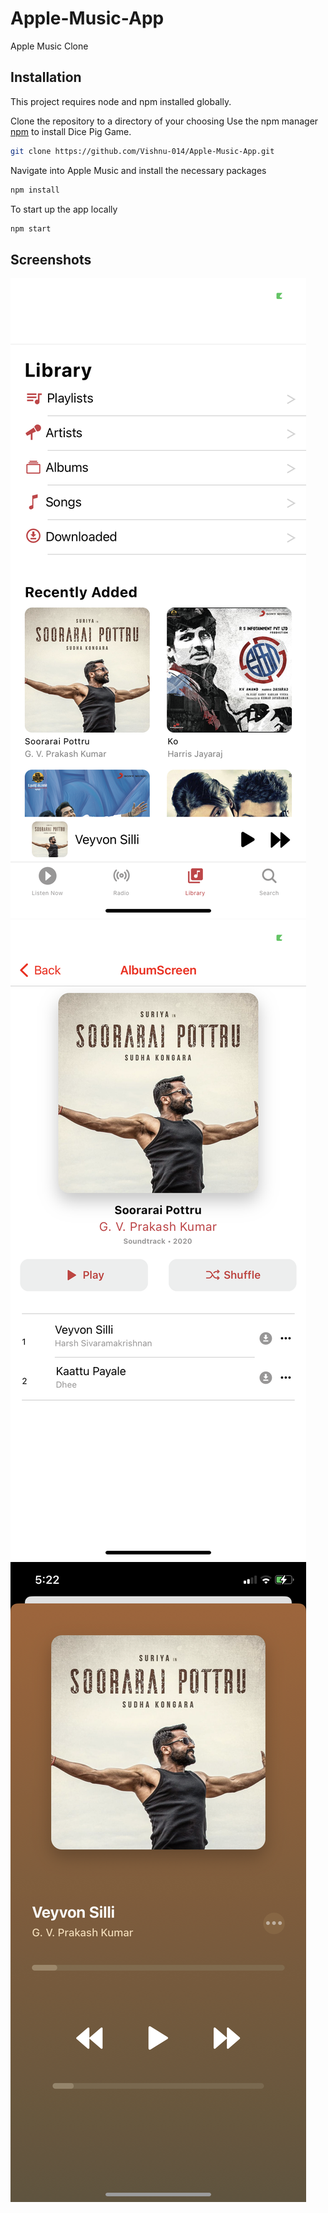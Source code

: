 # Apple-Music-App

Apple Music Clone

## Installation
This project requires node and npm installed globally.

Clone the repository to a directory of your choosing
Use the npm manager [npm](https://nodejs.org/en) to install Dice Pig Game.

```bash
git clone https://github.com/Vishnu-014/Apple-Music-App.git
```

Navigate into Apple Music and install the necessary packages

```bash
npm install 
```

To start up the app locally

```bash
npm start
```


## Screenshots

![alt text](https://github.com/Vishnu-014/Apple-Music-App/blob/main/screenshots/IMG_5356.PNG)
![alt text](https://github.com/Vishnu-014/Apple-Music-App/blob/main/screenshots/IMG_5357.PNG)
![alt text](https://github.com/Vishnu-014/Apple-Music-App/blob/main/screenshots/IMG_5358.PNG)
